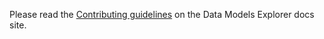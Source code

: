 Please read the [Contributing guidelines] on the Data Models Explorer
docs site.

[Contributing guidelines]: https://mc2-center.github.io/data-models/contributing/
